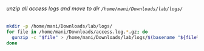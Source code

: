
###### unzip all access logs and move to dir `/home/mani/Downloads/lab/logs/`

```bash
mkdir -p /home/mani/Downloads/lab/logs/
for file in /home/mani/Downloads/access.log.*.gz; do
  gunzip -c "$file" > /home/mani/Downloads/lab/logs/$(basename "${file%.gz}")
done
```

